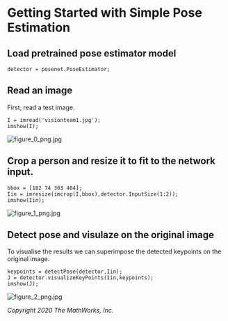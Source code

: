 # Getting Started with Simple Pose Estimation
## Load pretrained pose estimator model

```matlab:Code
detector = posenet.PoseEstimator;
```

## Read an image


First, read a test image.



```matlab:Code
I = imread('visionteam1.jpg');
imshow(I);
```


![figure_0_png.jpg](GettingStarted_images/figure_0_png.jpg)

## Crop a person and resize it to fit to the network input.

```matlab:Code
bbox = [182 74 303 404];
Iin = imresize(imcrop(I,bbox),detector.InputSize(1:2));
imshow(Iin);
```


![figure_1_png.jpg](GettingStarted_images/figure_1_png.jpg)

## Detect pose and visulaze on the original image


To visualise the results we can superimpose the detected keypoints on the original image.



```matlab:Code
keypoints = detectPose(detector,Iin);
J = detector.visualizeKeyPoints(Iin,keypoints);
imshow(J);
```


![figure_2_png.jpg](GettingStarted_images/figure_2_png.jpg)



*Copyright 2020 The MathWorks, Inc.*


